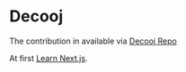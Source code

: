 # Decooj

The contribution in available via [Decooj Repo](http://89.42.209.22/decooj/decooj-web-app)

At first [Learn Next.js](https://nextjs.org/learn).

